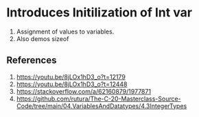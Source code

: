 # Introduces Initilization of Int var
1. Assignment of values to variables.
2. Also demos sizeof 


## References
1. https://youtu.be/8jLOx1hD3_o?t=12179
2. https://youtu.be/8jLOx1hD3_o?t=12448
3. https://stackoverflow.com/a/62160879/1977871
4. https://github.com/rutura/The-C-20-Masterclass-Source-Code/tree/main/04.VariablesAndDatatypes/4.3IntegerTypes
